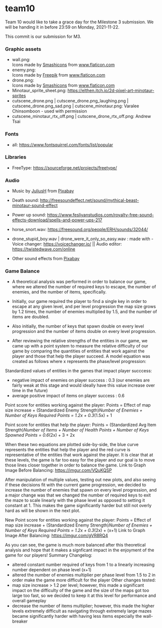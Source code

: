 # team10
Team 10 would like to take a grace day for the Milestone 3 submission. We will be handing it in before 23:59 on Monday, 2021-11-22.

This commit is our submission for M3.

### Graphic assets
* wall.png: <div>Icons made by <a href="https://www.flaticon.com/authors/smashicons" title="Smashicons">Smashicons</a> from <a href="https://www.flaticon.com/" title="Flaticon">www.flaticon.com</a></div>
* enemy.png: <div>Icons made by <a href="https://www.freepik.com" title="Freepik">Freepik</a> from <a href="https://www.flaticon.com/" title="Flaticon">www.flaticon.com</a></div>
* drone.png:  <div>Icons made by <a href="https://www.flaticon.com/authors/smashicons" title="Smashicons">Smashicons</a> from <a href="https://www.flaticon.com/" title="Flaticon">www.flaticon.com</a></div>
* Minotaur_sprite_sheet.png:  https://elthen.itch.io/2d-pixel-art-minotaur-sprites
* cutscene_drone.png | cutscene_drone.png_laughing.png | cutscene_drone.png_sad.png | cutscene_minotaur.png: Varalee Chinsomboon - used with permission
* cutscene_minotaur_rtx_off.png | cutscene_drone_rtx_off.png: Andrew Tsai

### Fonts
* all: https://www.fontsquirrel.com/fonts/list/popular

### Libraries
* FreeType: https://sourceforge.net/projects/freetype/

### Audio

* Music by <a href="/users/juliush-3921568/?tab=audio&amp;utm_source=link-attribution&amp;utm_medium=referral&amp;utm_campaign=audio&amp;utm_content=4238">JuliusH</a> from <a href="https://pixabay.com/?utm_source=link-attribution&amp;utm_medium=referral&amp;utm_campaign=music&amp;utm_content=4238">Pixabay</a>

* Death sound: http://freesoundeffect.net/sound/mythical-beast-minotaur-sound-effect

* Power up sound: https://www.fesliyanstudios.com/royalty-free-sound-effects-download/spells-and-power-ups-217

* horse_snort.wav: https://freesound.org/people/ERH/sounds/32044/

* drone_stupid_boy.wav | drone_were_it_only_so_easy.wav : made with - Voice changer: https://voicechanger.io/ || Audio editor: https://twistedwave.com/online

* Other sound effects from <a href="https://pixabay.com/music/?utm_source=link-attribution&amp;utm_medium=referral&amp;utm_campaign=music&amp;utm_content=6185">Pixabay</a>

### Game Balance
* A theoretical analysis was performed in order to balance our game, where we altered the number of required keys to escape, the number of enemies, and the number of items, specifically.
* Initially, our game required the player to find a single key in order to escape at any given level, and per level progression the map size grows by 1.2 times, the number of enemies multiplied by 1.5, and the number of items are doubled.
* Also initially, the number of keys that spawn double on every level progression and the number of items double on every level progression.

* After reviewing the relative strengths of the entities in our game, we came up with a point system to measure the relative difficulty of our game by comparing the quantities of entities that work against the player 
and those that help the player succeed. A model equation was created as follows where x represents the phase/level progression:

Standardized values of entities in the games that impact player succcess:
- negative impact of enemies on player success : 0.3 (our enemies are fairly weak at this stage and would ideally have this value increase over time in the future)
- average positive impact of items on player success : 0.6

Point score for entities working against the player:
Points = Effect of map size increase + (Standardized Enemy Strength)*Number of Enemies + Number of Keys Required
Points = 1.2x + 0.3*(1.5x) + 1

Point score for entities that help the player:
Points = (Standardized Avg Item Strength)*Number of Items + Number of Health Points + Number of Keys Spawned
Points = 0.6*(2x) + 3 + 2x

When these two equations are plotted side-by-side, the blue curve represents the entities that help the player and the red curve is representative of the entities that work against the player.
It is clear that at these levels, the game is far too easy for the player and our goal is to move those lines closer together in order to balance the game.
Link to Graph Image Before Balancing:
https://imgur.com/VQuKQSP

After manipulation of multiple values, testing out new plots, and also seeing if these decisions fit with the current game progression, we decided to increase the number of enemies that spawn on every level progression, and a major
change was that we changed the number of required keys to exit the maze to scale linearly with the phase level as opposed to setting it constant at 1. This makes the game significantly harder but still not overly hard as will be shown in the next plot.

New Point score for entities working against the player:
Points = Effect of map size increase + (Standardized Enemy Strength)*Number of Enemies + Number of Keys Required
Points = 1.2x + 0.3*(2x) + (x+1)
Link to Graph Image After Balancing:
https://imgur.com/gVR8RQ4

As you can see, the game is much more balanced after this theoretical analysis and hope that it makes a signficant impact in the enjoyment of the game for our players!
Summary Changelog:
- altered constant number required of keys from 1 to a linearly increasing number dependent on phase level (x+1)
- altered the number of enemies multiplier per phase level from 1.5 to 2 in order make the game more difficult for the player
Other changes tested:
- map size increase > 1.2 per level; however, this made a significant impact on the difficulty of the game and the size of the maps got too large too fast, so we decided to keep it at this level for performance and overall gameplay
- decrease the number of items multiplier; however, this made the higher levels extremely difficult as navigating through extremely large mazes became significantly harder with having less items especially the wall-breaker




